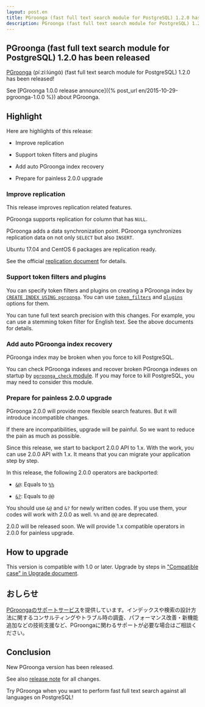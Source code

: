 ```yaml
---
layout: post.en
title: PGroonga (fast full text search module for PostgreSQL) 1.2.0 has been released
description: PGroonga (fast full text search module for PostgreSQL) 1.2.0 has been released!
---
```


## PGroonga (fast full text search module for PostgreSQL) 1.2.0 has been released

[PGroonga](httsp://pgroonga.github.io/) (píːzí:lúnɡά) (fast full text search module for PostgreSQL) 1.2.0 has been released!

See [PGroonga 1.0.0 release announce]({% post_url en/2015-10-29-pgroonga-1.0.0 %}) about PGroonga.

## Highlight

Here are highlights of this release:

  * Improve replication

  * Support token filters and plugins

  * Add auto PGroonga index recovery

  * Prepare for painless 2.0.0 upgrade

### Improve replication

This release improves replication related features.

PGroonga supports replication for column that has `NULL`.

PGroonga adds a data synchronization point. PGroonga synchronizes replication data on not only `SELECT` but also `INSERT`.

Ubuntu 17.04 and CentOS 6 packages are replication ready.

See the official [replication document](https://pgroonga.github.io/reference/replication.html) for details.

### Support token filters and plugins

You can specify token filters and plugins on creating a PGroonga index by [`CREATE INDEX USING pgroonga`](https://pgroonga.github.io/reference/create-index-using-pgroonga.html). You can use [`token_filters`](https://pgroonga.github.io/reference/create-index-using-pgroonga.html#custom-token-filters) and [`plugins`](https://pgroonga.github.io/reference/create-index-using-pgroonga.html#custom-plugins) options for them.

You can tune full text search precision with this changes. For example, you can use a stemming token filter for English text. See the above documents for details.

### Add auto PGroonga index recovery

PGroonga index may be broken when you force to kill PostgreSQL.

You can check PGroonga indexes and recover broken PGroonga indexes on startup by [`pgroonga_check` module](https://pgroonga.github.io/reference/modules/pgroonga-check.html). If you may force to kill PostgreSQL, you may need to consider this module.

### Prepare for painless 2.0.0 upgrade

PGroonga 2.0.0 will provide more flexible search features. But it will introduce incompatible changes.

If there are incompatibilities, upgrade will be painful. So we want to reduce the pain as much as possible.

Since this release, we start to backport 2.0.0 API to 1.x. With the work, you can use 2.0.0 API with 1.x. It means that you can migrate your application step by step.

In this release, the following 2.0.0 operators are backported:

  * [`&@`](https://pgroonga.github.io/ja/reference/operators/match-v2.html): Equals to [`%%`](https://pgroonga.github.io/ja/reference/operators/match.html)

  * [`&?`](https://pgroonga.github.io/ja/reference/operators/query-v2.html): Equals to [`@@`](https://pgroonga.github.io/ja/reference/operators/query.html)

You should use `&@` and `&?` for newly written codes. If you use them, your codes will work with 2.0.0 as well. `%%` and `@@` are deprecated.

2.0.0 will be released soon. We will provide 1.x compatible operators in 2.0.0 for painless upgrade.

## How to upgrade

This version is compatible with 1.0 or later. Upgrade by steps in ["Compatible case" in Upgrade document](https://pgroonga.github.io/upgrade/#compatible-case).

## おしらせ

[PGroongaのサポートサービス](https://pgroonga.github.io/ja/support/)を提供しています。インデックスや検索の設計方法に関するコンサルティングやトラブル時の調査、パフォーマンス改善・新機能追加などの技術支援など、PGroongaに関わるサポートが必要な場合はご相談ください。

## Conclusion

New PGroonga version has been released.

See also [release note](https://pgroonga.github.io/news/#version-1-2-0) for all changes.

Try PGroonga when you want to perform fast full text search against all languages on PostgreSQL!
